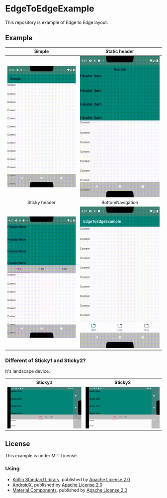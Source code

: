 # EdgeToEdgeExample
This repository is example of Edge to Edge layout.

## Example

|Simple|Static header|
|:--:|:--:|
|![](simple.gif)|![](static.gif)|
|Sticky header|BottomNavigation|
|![](sticky1.gif)|![](navigation.gif)|

### Different of Sticky1 and Sticky2?
It's landscape device.

|Sticky1|Sticky2|
|:--:|:--:|
|![](sticky1_land.png)|![](sticky2_land.png)|

## License
This example is under MIT License.

### Using
- [Kotlin Standard Library](https://github.com/JetBrains/kotlin/tree/master/libraries/stdlib), published by [Apache License 2.0](https://github.com/JetBrains/kotlin/tree/master/license)
- [AndroidX](https://github.com/aosp-mirror/platform_frameworks_support), published by [Apache License 2.0](https://github.com/aosp-mirror/platform_frameworks_support/blob/androidx-master-dev/LICENSE.txt)
- [Material Components](https://github.com/material-components/material-components-android), published by [Apache License 2.0](https://github.com/material-components/material-components-android/blob/master/LICENSE)

